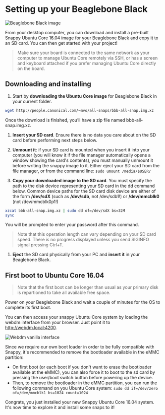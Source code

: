 # Setting up your Beaglebone Black

![Beaglebone Black image](https://raw.githubusercontent.com/ubuntu-core/snappy-dev-website/master/src/img/devices/beaglebone.png "Beaglebone Black image")

From your desktop computer, you can download and install a pre-built Snappy Ubuntu Core 16.04 image for your Beaglebone Black and copy it to an SD card. You can then get started with your project!

> Make sure your board is connected to the same network as your computer to manage Ubuntu Core remotely via SSH, or has a screen and keyboard attached if you prefer managing Ubuntu Core directly on the board.

## Downloading and installing

1. Start by **downloading the Ubuntu Core image** for Beaglebone Black in your current folder.
```sh
wget http://people.canonical.com/~mvo/all-snaps/bbb-all-snap.img.xz
```
Once the download is finished, you’ll have a zip file named bbb-all-snap.img.xz.

1. **Insert your SD card**. Ensure there is no data you care about on the SD card before performing next steps below.

1. **Unmount it**: if your SD card is mounted when you insert it into your computer (you will know it if the file manager automatically opens a window showing the card's contents), you must manually unmount it before writing the snappy image to it. Either eject your SD card from the file manager, or from the command line: `sudo umount /media/$USER/`

1. **Copy your downloaded image to the SD card**. You must specify the path to the disk device representing your SD card in the dd command below. Common device paths for the SD card disk device are either of the form **/dev/sdX** (such as **/dev/sdb**, not /dev/sdb1!) or **/dev/mmcblk0** (not /dev/mmcblk0p1!)
```sh
xzcat bbb-all-snap.img.xz | sudo dd of=/dev/sdX bs=32M
sync
```
 You will be prompted to enter your password after this command.

 > Note that this operation length can vary depending on your SD card speed. There is no progress displayed unless you send SIGINFO signal pressing Ctrl+T.

1. **Eject** the SD card physically from your PC and **insert it** in your Beaglebone Black.

## First boot to Ubuntu Core 16.04

> Note that the first boot can be longer than usual as your primary disk is repartioned to take all available free space.

Power on your Beaglebone Black and wait a couple of minutes for the OS to complete its first boot.

You can then access your snappy Ubuntu Core system by loading the webdm interface from your browser. Just point it to
http://webdm.local:4200.

![Webdm vanilla interface](https://raw.githubusercontent.com/ubuntu-core/snappy-dev-website/master/src/img/setup/webdm.png)

Since we require our own boot loader in order to be fully compatible with Snappy, it's recommended to remove the bootloader available in the eMMC partition:
* On first boot (or each boot if you don't want to erase the bootloader available at the eMMC), you can also force it to boot to the sd card by pressing the user/boot switch button before powering up the device.
* Then, to remove the bootloader in the eMMC partition, you can run the following command on you Ubuntu Core system: `sudo dd if=/dev/zero of=/dev/mmcblk1 bs=1024 count=1024`


Congrats, you just installed your new Snappy Ubuntu Core 16.04 system. It's now time to explore it and
install some snaps to it!
